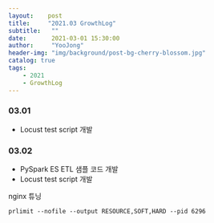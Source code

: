 ```yaml
---
layout:    post
title:     "2021.03 GrowthLog"
subtitle:   ""
date:       2021-03-01 15:30:00
author:     "YooJong"
header-img: "img/background/post-bg-cherry-blossom.jpg"
catalog: true
tags:
    - 2021 
    - GrowthLog
---
```


### 03.01
- Locust test script 개발

### 03.02
- PySpark ES ETL 샘플 코드 개발
- Locust test script 개발


nginx 튜닝

```
prlimit --nofile --output RESOURCE,SOFT,HARD --pid 6296

```